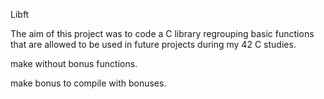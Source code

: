 Libft

The aim of this project was to code a C library regrouping basic functions that are allowed to be used in future projects during my 42 C studies.

make without bonus functions.

make bonus to compile with bonuses.